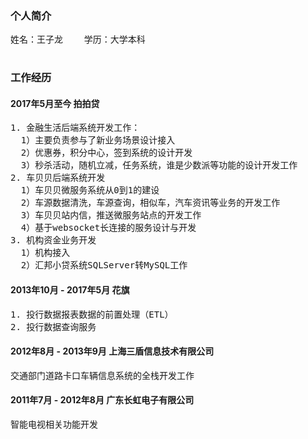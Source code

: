 ### 个人简介
<pre>
姓名：王子龙    学历：大学本科

</pre>

### 工作经历
#### 2017年5月至今    拍拍贷
<pre>
1. 金融生活后端系统开发工作：
  1）主要负责参与了新业务场景设计接入
  2）优惠券，积分中心，签到系统的设计开发
  3）秒杀活动，随机立减，任务系统，谁是少数派等功能的设计开发工作
2. 车贝贝后端系统开发
  1）车贝贝微服务系统从0到1的建设
  2）车源数据清洗，车源查询，相似车，汽车资讯等业务的开发工作
  3）车贝贝站内信，推送微服务站点的开发工作
  4）基于websocket长连接的服务设计与开发
3. 机构资金业务开发
  1）机构接入
  2）汇邦小贷系统SQLServer转MySQL工作
</pre> 
#### 2013年10月 - 2017年5月    花旗
<pre>
1. 投行数据报表数据的前置处理（ETL）
2. 投行数据查询服务
</pre> 
#### 2012年8月 - 2013年9月    上海三盾信息技术有限公司
<pre>
交通部门道路卡口车辆信息系统的全栈开发工作
</pre> 
#### 2011年7月 - 2012年8月    广东长虹电子有限公司
<pre>
智能电视相关功能开发
</pre> 
